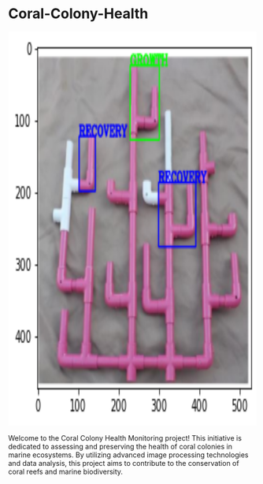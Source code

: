 # Coral-Colony-Health

<p align="center">
  <img src="C.jpeg" alt="Image Description" width="600" height="800">
</p>

Welcome to the Coral Colony Health Monitoring project! This initiative is dedicated to assessing and preserving the health of coral colonies in marine ecosystems. By utilizing advanced image processing technologies and data analysis, this project aims to contribute to the conservation of coral reefs and marine biodiversity.
